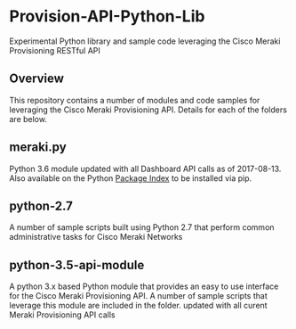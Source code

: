 # Provision-API-Python-Lib
Experimental Python library and sample code leveraging the Cisco Meraki
Provisioning RESTful API

## Overview

This repository contains a number of modules and code samples for leveraging
the Cisco Meraki Provisioning API.  Details for each of the folders are
below.

## meraki.py

Python 3.6 module updated with all Dashboard API calls as of 2017-08-13.
Also available on the Python [Package Index](https://pypi.python.org/pypi/meraki/) to be installed via pip.

## python-2.7

A number of sample scripts built using Python 2.7 that perform common
administrative tasks for Cisco Meraki Networks

## python-3.5-api-module

A python 3.x based Python module that provides an easy to use interface
for the Cisco Meraki Provisioning API.  A number of sample scripts that 
leverage this module are included in the folder.
 updated with all curent Meraki Provisioning API calls

